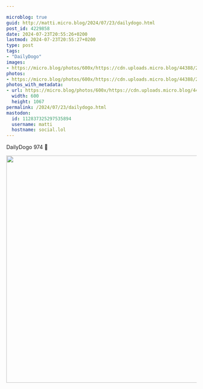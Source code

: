 ```yaml
---

microblog: true
guid: http://matti.micro.blog/2024/07/23/dailydogo.html
post_id: 4229858
date: 2024-07-23T20:55:26+0200
lastmod: 2024-07-23T20:55:27+0200
type: post
tags:
- "DailyDogo"
images:
- https://micro.blog/photos/600x/https://cdn.uploads.micro.blog/44388/2024/802a9b0197654f45b95e6220a9f73c91.jpg
photos:
- https://micro.blog/photos/600x/https://cdn.uploads.micro.blog/44388/2024/802a9b0197654f45b95e6220a9f73c91.jpg
photos_with_metadata:
- url: https://micro.blog/photos/600x/https://cdn.uploads.micro.blog/44388/2024/802a9b0197654f45b95e6220a9f73c91.jpg
  width: 600
  height: 1067
permalink: /2024/07/23/dailydogo.html
mastodon:
  id: 112837325297535894
  username: matti
  hostname: social.lol
---
```

DailyDogo 974 🐶

<img src="/media/uploads/2024/802a9b0197654f45b95e6220a9f73c91.jpg" width="600" alt="" />
